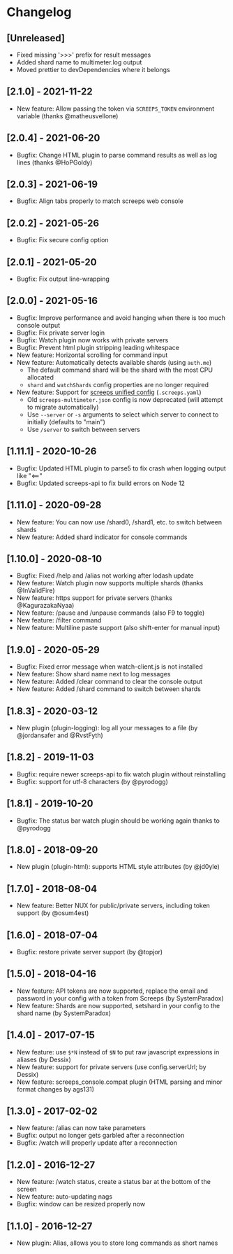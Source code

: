 # Changelog

## [Unreleased]

- Fixed missing '>>>' prefix for result messages
- Added shard name to multimeter.log output
- Moved prettier to devDependencies where it belongs

## [2.1.0] - 2021-11-22

- New feature: Allow passing the token via `SCREEPS_TOKEN` environment variable (thanks @matheusvellone)

## [2.0.4] - 2021-06-20

- Bugfix: Change HTML plugin to parse command results as well as log lines (thanks @HoPGoldy)

## [2.0.3] - 2021-06-19

- Bugfix: Align tabs properly to match screeps web console

## [2.0.2] - 2021-05-26

- Bugfix: Fix secure config option

## [2.0.1] - 2021-05-20

- Bugfix: Fix output line-wrapping

## [2.0.0] - 2021-05-16

- Bugfix: Improve performance and avoid hanging when there is too much console output
- Bugfix: Fix private server login
- Bugfix: Watch plugin now works with private servers
- Bugfix: Prevent html plugin stripping leading whitespace
- New feature: Horizontal scrolling for command input
- New feature: Automatically detects available shards (using `auth.me`)
  - The default command shard will be the shard with the most CPU allocated
  - `shard` and `watchShards` config properties are no longer required
- New feature: Support for [screeps unified config](https://github.com/screepers/screepers-standards/blob/master/SS3-Unified_Credentials_File.md) (`.screeps.yaml`)
  - Old `screeps-multimeter.json` config is now deprecated (will attempt to migrate automatically)
  - Use `--server` or `-s` arguments to select which server to connect to initially (defaults to "main")
  - Use `/server` to switch between servers

## [1.11.1] - 2020-10-26

- Bugfix: Updated HTML plugin to parse5 to fix crash when logging output like "<=="
- Bugfix: Updated screeps-api to fix build errors on Node 12

## [1.11.0] - 2020-09-28

- New feature: You can now use /shard0, /shard1, etc. to switch between shards
- New feature: Added shard indicator for console commands

## [1.10.0] - 2020-08-10

- Bugfix: Fixed /help and /alias not working after lodash update
- New feature: Watch plugin now supports multiple shards (thanks @InValidFire)
- New feature: https support for private servers (thanks @KagurazakaNyaa)
- New feature: /pause and /unpause commands (also F9 to toggle)
- New feature: /filter command
- New feature: Multiline paste support (also shift-enter for manual input)

## [1.9.0] - 2020-05-29

- Bugfix: Fixed error message when watch-client.js is not installed
- New feature: Show shard name next to log messages
- New feature: Added /clear command to clear the console output
- New feature: Added /shard command to switch between shards

## [1.8.3] - 2020-03-12

- New plugin (plugin-logging): log all your messages to a file (by @jordansafer and @RvstFyth)

## [1.8.2] - 2019-11-03

- Bugfix: require newer screeps-api to fix watch plugin without reinstalling
- Bugfix: support for utf-8 characters (by @pyrodogg)

## [1.8.1] - 2019-10-20

- Bugfix: The status bar watch plugin should be working again thanks to @pyrodogg

## [1.8.0] - 2018-09-20

- New plugin (plugin-html): supports HTML style attributes (by @jd0yle)

## [1.7.0] - 2018-08-04

- New feature: Better NUX for public/private servers, including token support (by @osum4est)

## [1.6.0] - 2018-07-04

- Bugfix: restore private server support (by @topjor)

## [1.5.0] - 2018-04-16

- New feature: API tokens are now supported, replace the email and password in your config with a token from Screeps (by SystemParadox)
- New feature: Shards are now supported, setshard in your config to the shard name (by SystemParadox)

## [1.4.0] - 2017-07-15

- New feature: use `$*N` instead of `$N` to put raw javascript expressions in aliases (by Dessix)
- New feature: support for private servers (use config.serverUrl; by Dessix)
- New feature: screeps_console.compat plugin (HTML parsing and minor format changes by ags131)

## [1.3.0] - 2017-02-02

- New feature: /alias can now take parameters
- Bugfix: output no longer gets garbled after a reconnection
- Bugfix: /watch will properly update after a reconnection

## [1.2.0] - 2016-12-27

- New feature: /watch status, create a status bar at the bottom of the screen
- New feature: auto-updating nags
- Bugfix: window can be resized properly now

## [1.1.0] - 2016-12-27

- New plugin: Alias, allows you to store long commands as short names
